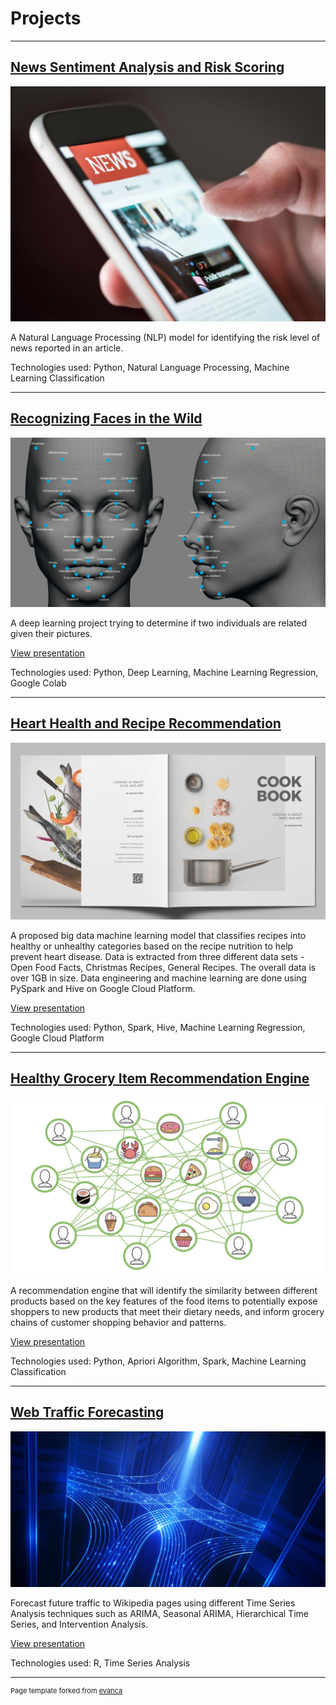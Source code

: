 # Projects

---

## [News Sentiment Analysis and Risk Scoring](https://github.com/AHaryanto/side-projects/tree/master/News%20Sentiment%20Analysis%20and%20Risk%20Scoring)

<a href="https://github.com/AHaryanto/side-projects/tree/master/News%20Sentiment%20Analysis%20and%20Risk%20Scoring">
<img src="images/news.jpg?raw=true"/>
</a>

A Natural Language Processing (NLP) model for identifying the risk level of news reported in an article.

Technologies used: Python, Natural Language Processing, Machine Learning Classification

---


## [Recognizing Faces in the Wild](https://github.com/AHaryanto/side-projects/tree/master/Deep%20Learning%20Image%20Recognition)

<a href="https://github.com/AHaryanto/side-projects/tree/master/Deep%20Learning%20Image%20Recognition">
<img src="images/face.jpg?raw=true"/>
</a>

A deep learning project trying to determine if two individuals are related given their pictures.

[View presentation](/pdf/image_recognition.pdf)

Technologies used: Python, Deep Learning, Machine Learning Regression, Google Colab

---

## [Heart Health and Recipe Recommendation](https://github.com/AHaryanto/side-projects/tree/master/Food%20Analytics%20with%20Hadoop)

<a href="https://github.com/AHaryanto/side-projects/tree/master/Food%20Analytics%20with%20Hadoop">
<img src="images/recipe.jpeg?raw=true"/>
</a>

A proposed big data machine learning model that classifies recipes into healthy or unhealthy categories based on the recipe nutrition to help prevent heart disease. Data is extracted from three different data sets - Open Food Facts, Christmas Recipes, General Recipes. The overall data is over 1GB in size. Data engineering and machine learning are done using PySpark and Hive on Google Cloud Platform.

[View presentation](/pdf/recipe_classification.pdf)

Technologies used: Python, Spark, Hive, Machine Learning Regression, Google Cloud Platform

---

## [Healthy Grocery Item Recommendation Engine](https://github.com/AHaryanto/side-projects/tree/master/Recommendation%20Engine)

<a href="https://github.com/AHaryanto/side-projects/tree/master/Recommendation%20Engine">
<img src="images/recommendation.jpeg?raw=true"/>
</a>

A recommendation engine that will identify the similarity between different products based on the key features of the food items to potentially expose shoppers to new products that meet their dietary needs, and inform grocery chains of customer shopping behavior and patterns.

[View presentation](/pdf/recommendation_engine.pdf)

Technologies used: Python, Apriori Algorithm, Spark, Machine Learning Classification

---

## [Web Traffic Forecasting](https://github.com/AHaryanto/side-projects/tree/master/Web%20Traffic%20Time%20Series%20Forecasting)

<a href="https://github.com/AHaryanto/side-projects/tree/master/Web%20Traffic%20Time%20Series%20Forecasting">
<img src="images/traffic.jpeg?raw=true"/>
</a>

Forecast future traffic to Wikipedia pages using different Time Series Analysis techniques such as ARIMA, Seasonal ARIMA, Hierarchical Time Series, and Intervention Analysis.

[View presentation](/pdf/web_traffic_forecasting.pdf)

Technologies used: R, Time Series Analysis

---
<p style="font-size:11px">Page template forked from <a href="https://github.com/evanca/quick-portfolio">evanca</a></p>
<!-- Remove above link if you don't want to attibute -->
